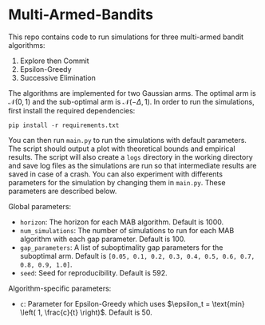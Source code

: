 # Multi-Armed-Bandits

This repo contains code to run simulations for three multi-armed bandit algorithms:

1. Explore then Commit
2. Epsilon-Greedy
3. Successive Elimination 

The algorithms are implemented for two Gaussian arms. The optimal arm is $\mathcal{N}(0,1)$ and the sub-optimal arm is $\mathcal{N}(-\Delta,1)$. In order to run the simulations, first install the required dependencies:

`pip install -r requirements.txt`

You can then run `main.py` to run the simulations with default parameters. The script should output a plot with theoretical bounds and empirical results. The script will also create a `logs` directory in the working directory and save log files as the simulations are run so that intermediate results are saved in case of a crash. You can also experiment with differents parameters for the simulation by changing them in `main.py`. These parameters are described below. 

Global parameters: 
- `horizon`: The horizon for each MAB algorithm. Default is 1000. 
- `num_simulations`: The number of simulations to run for each MAB algorithm with each gap parameter. Default is 100. 
- `gap_parameters`: A list of suboptimality gap parameters for the suboptimal arm. Default is `[0.05, 0.1, 0.2, 0.3, 0.4, 0.5, 0.6, 0.7, 0.8, 0.9, 1.0]`. 
- `seed`: Seed for reproducibility. Default is 592. 

Algorithm-specific parameters: 
- `c`: Parameter for Epsilon-Greedy which uses $\epsilon_t = \text{min} \left( 1, \frac{c}{t} \right)$. Default is 50. 
